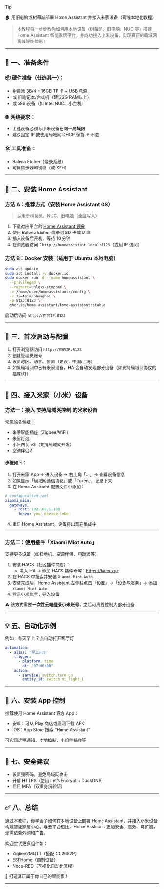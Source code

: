 > [!TIP]
> 🏠 用旧电脑或树莓派部署 Home Assistant 并接入米家设备（离线本地化教程）

> 本教程将一步步教你如何用本地设备（树莓派、旧电脑、NUC 等）搭建 Home Assistant 智能家居平台，并成功接入小米设备，实现真正的局域网离线智能控制！

---

## 🧰 一、准备条件

### 📦 硬件准备（任选其一）：

- 树莓派 3B/4 + 16GB TF 卡 + USB 电源
- 或 旧笔记本/台式机（建议2G RAM以上）
- 或 x86 设备（如 Intel NUC、小主机）

### 🌐 网络要求：

- 上述设备必须与小米设备在**同一局域网**
- 建议固定 IP 或使用局域网 DHCP 保持 IP 不变

### 🛠️ 工具准备：

- Balena Etcher（烧录系统）
- 可用显示器和键盘（或 SSH）

---

## 🚀 二、安装 Home Assistant

### 方法 A：推荐方式（安装 Home Assistant OS）

> 适用于树莓派、NUC、旧电脑（全盘写入）

1. 下载对应平台的 [Home Assistant 镜像](https://www.home-assistant.io/installation/)
2. 使用 Balena Etcher 烧录到 SD 卡或 U 盘
3. 插入设备后开机，等待 10 分钟
4. 在浏览器访问：`http://homeassistant.local:8123`（或用 IP 访问）

### 方法 B：Docker 安装（适用于 Ubuntu 本地电脑）

```bash
sudo apt update
sudo apt install -y docker.io
sudo docker run -d --name homeassistant \
  --privileged \
  --restart=unless-stopped \
  -v /home/user/homeassistant:/config \
  -e TZ=Asia/Shanghai \
  -p 8123:8123 \
  ghcr.io/home-assistant/home-assistant:stable
```

启动后访问 `http://你的IP:8123`

---

## 🔑 三、首次启动与配置

1. 打开浏览器访问 `http://你的IP:8123`
2. 创建管理员账号
3. 设置时区、语言、位置（建议：中国/上海）
4. 如果局域网中已有米家设备，HA 会自动发现部分设备（如支持局域网协议的插座/灯）

---

## 🔌 四、接入米家（小米）设备

### 方法一：接入 **支持局域网控制** 的米家设备

常见设备包括：

- 米家智能插座（Zigbee/WiFi）
- 米家灯泡
- 小米网关 v3（支持局域网开发）
- 空调伴侣2

#### 步骤如下：

1. 打开米家 App → 进入设备 → 右上角「...」→ 查看设备信息
2. 如果显示「局域网通信协议」或「Token」，记录下来
3. 在 Home Assistant 配置文件中添加：

```yaml
# configuration.yaml
xiaomi_miio:
  gateways:
    - host: 192.168.1.100
      token: your_device_token
```

4. 重启 Home Assistant，设备将出现在集成中

---

### 方法二：使用插件「Xiaomi Miot Auto」

支持更多设备（如扫地机、空调伴侣、电饭煲等）

1. 安装 HACS（社区插件商店）：
   - 进入 HA → 添加 HACS 插件仓库：https://hacs.xyz
2. 在 HACS 中搜索并安装 `Xiaomi Miot Auto`
3. 安装完成后，Home Assistant 左侧栏点击「设置」→「设备与服务」→ 添加 `Xiaomi Miot Auto`
4. 登录小米账号，导入设备

⚠️ 该方式需要**一次性云端登录小米账号**，之后可离线控制大部分设备

---

## 💡 五、自动化示例

例如：每天早上 7 点自动打开客厅灯

```yaml
automation:
  - alias: '早上开灯'
    trigger:
      - platform: time
        at: "07:00:00"
    action:
      - service: switch.turn_on
        entity_id: switch.mi_light_1
```

---

## 📱 六、安装 App 控制

推荐使用 Home Assistant 官方 App：

- 安卓：可从 Play 商店或官网下载 APK
- iOS：App Store 搜索 “Home Assistant”

可实现远程通知、本地控制、小组件操作等

---

## 🔐 七、安全建议

- 设置强密码，避免局域网攻击
- 开启 HTTPS（使用 Let’s Encrypt + DuckDNS）
- 启用 MFA（双重身份验证）

---

## ✅ 八、总结

通过本教程，你学会了如何在本地设备上部署 Home Assistant，并接入小米设备构建智能家居中心。与云平台相比，Home Assistant 更加安全、高效、可扩展，无需依赖外网和广告。

欢迎尝试更多组件如：

- Zigbee2MQTT（搭配 CC2652P）
- ESPHome（自制设备）
- Node-RED（可视化自动化流程）

🌟 打造真正属于你自己的智能家！

---